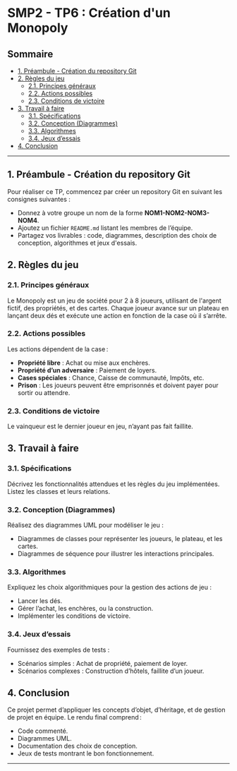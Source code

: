 # SMP2 - TP6 : Création d'un Monopoly

## Sommaire
- [1. Préambule - Création du repository Git](#1-préambule---création-du-repository-git)
- [2. Règles du jeu](#2-règles-du-jeu)
  - [2.1. Principes généraux](#21-principes-généraux)
  - [2.2. Actions possibles](#22-actions-possibles)
  - [2.3. Conditions de victoire](#23-conditions-de-victoire)
- [3. Travail à faire](#3-travail-à-faire)
  - [3.1. Spécifications](#31-spécifications)
  - [3.2. Conception (Diagrammes)](#32-conception-diagrammes)
  - [3.3. Algorithmes](#33-algorithmes)
  - [3.4. Jeux d’essais](#34-jeux-dessais)
- [4. Conclusion](#4-conclusion)

---

## 1. Préambule - Création du repository Git
Pour réaliser ce TP, commencez par créer un repository Git en suivant les consignes suivantes :
- Donnez à votre groupe un nom de la forme **NOM1-NOM2-NOM3-NOM4**.
- Ajoutez un fichier `README.md` listant les membres de l’équipe.
- Partagez vos livrables : code, diagrammes, description des choix de conception, algorithmes et jeux d'essais.

## 2. Règles du jeu
### 2.1. Principes généraux
Le Monopoly est un jeu de société pour 2 à 8 joueurs, utilisant de l'argent fictif, des propriétés, et des cartes. Chaque joueur avance sur un plateau en lançant deux dés et exécute une action en fonction de la case où il s’arrête.

### 2.2. Actions possibles
Les actions dépendent de la case :
- **Propriété libre** : Achat ou mise aux enchères.
- **Propriété d’un adversaire** : Paiement de loyers.
- **Cases spéciales** : Chance, Caisse de communauté, Impôts, etc.
- **Prison** : Les joueurs peuvent être emprisonnés et doivent payer pour sortir ou attendre.

### 2.3. Conditions de victoire
Le vainqueur est le dernier joueur en jeu, n’ayant pas fait faillite.

## 3. Travail à faire
### 3.1. Spécifications
Décrivez les fonctionnalités attendues et les règles du jeu implémentées. Listez les classes et leurs relations.

### 3.2. Conception (Diagrammes)
Réalisez des diagrammes UML pour modéliser le jeu :
- Diagrammes de classes pour représenter les joueurs, le plateau, et les cartes.
- Diagrammes de séquence pour illustrer les interactions principales.

### 3.3. Algorithmes
Expliquez les choix algorithmiques pour la gestion des actions de jeu :
- Lancer les dés.
- Gérer l’achat, les enchères, ou la construction.
- Implémenter les conditions de victoire.

### 3.4. Jeux d’essais
Fournissez des exemples de tests :
- Scénarios simples : Achat de propriété, paiement de loyer.
- Scénarios complexes : Construction d’hôtels, faillite d’un joueur.

## 4. Conclusion
Ce projet permet d’appliquer les concepts d’objet, d’héritage, et de gestion de projet en équipe. Le rendu final comprend :
- Code commenté.
- Diagrammes UML.
- Documentation des choix de conception.
- Jeux de tests montrant le bon fonctionnement.

---
